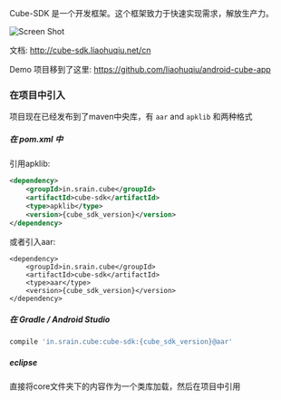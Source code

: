 Cube-SDK 是一个开发框架。这个框架致力于快速实现需求，解放生产力。

![Screen Shot](https://raw.githubusercontent.com/etao-open-source/cube-sdk/dev/screen-shot.png)

文档: http://cube-sdk.liaohuqiu.net/cn

Demo 项目移到了这里: https://github.com/liaohuqiu/android-cube-app

### 在项目中引入


项目现在已经发布到了maven中央库，有 `aar` and `apklib` 和两种格式

##### 在 pom.xml 中

引用apklib:

```xml
<dependency>
    <groupId>in.srain.cube</groupId>
    <artifactId>cube-sdk</artifactId>
    <type>apklib</type>
    <version>{cube_sdk_version}</version>
</dependency>
```

或者引入aar:

```
<dependency>
    <groupId>in.srain.cube</groupId>
    <artifactId>cube-sdk</artifactId>
    <type>aar</type>
    <version>{cube_sdk_version}</version>
</dependency>
```

##### 在 Gradle / Android Studio

``` gradle 
compile 'in.srain.cube:cube-sdk:{cube_sdk_version}@aar'
`````

##### eclipse

直接将core文件夹下的内容作为一个类库加载，然后在项目中引用